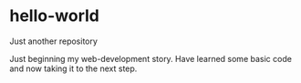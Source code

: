 # hello-world
Just another repository

Just beginning my web-development story. Have learned some basic code and now taking it to the next step.
